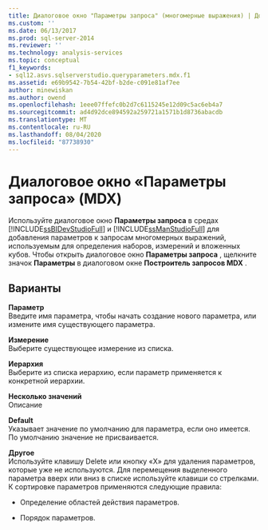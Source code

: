 ```yaml
---
title: Диалоговое окно "Параметры запроса" (многомерные выражения) | Документация Майкрософт
ms.custom: ''
ms.date: 06/13/2017
ms.prod: sql-server-2014
ms.reviewer: ''
ms.technology: analysis-services
ms.topic: conceptual
f1_keywords:
- sql12.asvs.sqlserverstudio.queryparameters.mdx.f1
ms.assetid: e69b9542-7b54-42bf-b2de-c091e81af7ee
author: minewiskan
ms.author: owend
ms.openlocfilehash: 1eee07ffefc0b2d7c6115245e12d09c5ac6eb4a7
ms.sourcegitcommit: ad4d92dce894592a259721a1571b1d8736abacdb
ms.translationtype: MT
ms.contentlocale: ru-RU
ms.lasthandoff: 08/04/2020
ms.locfileid: "87738930"
---
```

# <a name="query-parameters-dialog-box-mdx"></a>Диалоговое окно «Параметры запроса» (MDX)
  Используйте диалоговое окно **Параметры запроса** в средах [!INCLUDE[ssBIDevStudioFull](../includes/ssbidevstudiofull-md.md)] и [!INCLUDE[ssManStudioFull](../includes/ssmanstudiofull-md.md)] для добавления параметров к запросам многомерных выражений, используемым для определения наборов, измерений и вложенных кубов. Чтобы открыть диалоговое окно **Параметры запроса** , щелкните значок **Параметры** в диалоговом окне **Построитель запросов MDX** .  
  
## <a name="options"></a>Варианты  
 **Параметр**  
 Введите имя параметра, чтобы начать создание нового параметра, или измените имя существующего параметра.  
  
 **Измерение**  
 Выберите существующее измерение из списка.  
  
 **Иерархия**  
 Выберите из списка иерархию, если параметр применяется к конкретной иерархии.  
  
 **Несколько значений**  
 Описание  
  
 **Default**  
 Указывает значение по умолчанию для параметра, если оно имеется. По умолчанию значение не присваивается.  
  
 **Другое**  
 Используйте клавишу Delete или кнопку «X» для удаления параметров, которые уже не используются. Для перемещения выделенного параметра вверх или вниз в списке используйте клавиши со стрелками. К сортировке параметров применяются следующие правила:  
  
-   Определение областей действия параметров.  
  
-   Порядок параметров.  
  
  
